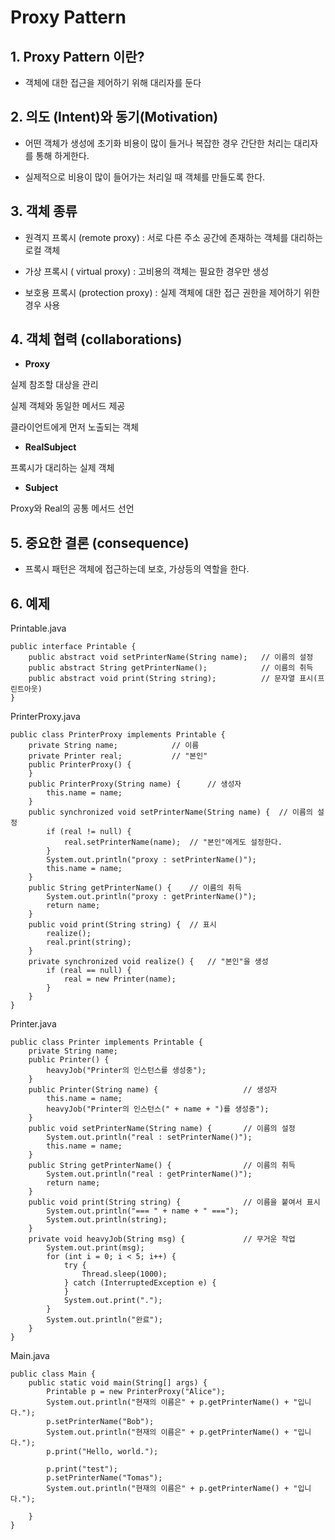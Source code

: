 # Proxy Pattern

## 1. Proxy Pattern 이란?

- 객체에 대한 접근을 제어하기 위해 대리자를 둔다


## 2. 의도 (Intent)와 동기(Motivation)

- 어떤 객체가 생성에 초기화 비용이 많이 들거나 복잡한 경우 간단한 처리는 대리자를 통해 하게한다.

- 실제적으로 비용이 많이 들어가는 처리일 때 객체를 만들도록 한다.


## 3. 객체 종류

- 원격지 프록시 (remote proxy) : 서로 다른 주소 공간에 존재하는 객체를 대리하는 로컬 객체

- 가상 프록시 ( virtual proxy) : 고비용의 객체는 필요한 경우만 생성

- 보호용 프록시 (protection proxy) : 실제 객체에 대한 접근 권한을 제어하기 위한 경우 사용

## 4. 객체 협력 (collaborations)

- **Proxy**

실제 참조할 대상을 관리

실제 객체와 동일한 메서드 제공

클라이언트에게 먼저 노출되는 객체

- **RealSubject**

프록시가 대리하는 실제 객체

- **Subject**

Proxy와 Real의 공통 메서드 선언

## 5. 중요한 결론 (consequence)

- 프록시 패턴은 객체에 접근하는데 보호, 가상등의 역할을 한다.

## 6. 예제 

Printable.java
```
public interface Printable {
    public abstract void setPrinterName(String name);   // 이름의 설정
    public abstract String getPrinterName();            // 이름의 취득
    public abstract void print(String string);          // 문자열 표시(프린트아웃)
}
```

PrinterProxy.java
```
public class PrinterProxy implements Printable {
    private String name;            // 이름
    private Printer real;           // "본인"
    public PrinterProxy() {
    }
    public PrinterProxy(String name) {      // 생성자
        this.name = name;
    }
    public synchronized void setPrinterName(String name) {  // 이름의 설정
        if (real != null) {
            real.setPrinterName(name);  // "본인"에게도 설정한다.
        }
        System.out.println("proxy : setPrinterName()");
        this.name = name;
    }
    public String getPrinterName() {    // 이름의 취득
    	System.out.println("proxy : getPrinterName()");
    	return name;
    }
    public void print(String string) {  // 표시
        realize();
        real.print(string);
    }
    private synchronized void realize() {   // "본인"을 생성
        if (real == null) {
            real = new Printer(name);
        }
    }
}
```

Printer.java
```
public class Printer implements Printable {
    private String name;
    public Printer() {
        heavyJob("Printer의 인스턴스를 생성중");
    }
    public Printer(String name) {                   // 생성자
        this.name = name;
        heavyJob("Printer의 인스턴스(" + name + ")를 생성중");
    }
    public void setPrinterName(String name) {       // 이름의 설정
    	System.out.println("real : setPrinterName()");
        this.name = name;
    }
    public String getPrinterName() {                // 이름의 취득
    	System.out.println("real : getPrinterName()");
        return name;
    }
    public void print(String string) {              // 이름을 붙여서 표시
        System.out.println("=== " + name + " ===");
        System.out.println(string);
    }
    private void heavyJob(String msg) {             // 무거운 작업
        System.out.print(msg);
        for (int i = 0; i < 5; i++) {
            try {
                Thread.sleep(1000);
            } catch (InterruptedException e) {
            }
            System.out.print(".");
        }
        System.out.println("완료");
    }
}
```

Main.java
```
public class Main {
    public static void main(String[] args) {
        Printable p = new PrinterProxy("Alice");
        System.out.println("현재의 이름은" + p.getPrinterName() + "입니다.");
        p.setPrinterName("Bob");
        System.out.println("현재의 이름은" + p.getPrinterName() + "입니다.");
        p.print("Hello, world.");
        
        p.print("test");
        p.setPrinterName("Tomas");
        System.out.println("현재의 이름은" + p.getPrinterName() + "입니다.");
        
    }
}
```
